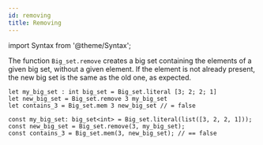 ```yaml
---
id: removing
title: Removing
---
```


import Syntax from '@theme/Syntax';

The function `Big_set.remove` creates a big set containing the
elements of a given big set, without a given element. If the element
is not already present, the new big set is the same as the old one, as
expected.

<Syntax syntax="cameligo">

```cameligo group=big_set_removing
let my_big_set : int big_set = Big_set.literal [3; 2; 2; 1]
let new_big_set = Big_set.remove 3 my_big_set
let contains_3 = Big_set.mem 3 new_big_set // = false
```

</Syntax>

<Syntax syntax="jsligo">

```jsligo group=set_removing
const my_big_set: big_set<int> = Big_set.literal(list([3, 2, 2, 1]));
const new_big_set = Big_set.remove(3, my_big_set);
const contains_3 = Big_set.mem(3, new_big_set); // == false
```

</Syntax>
